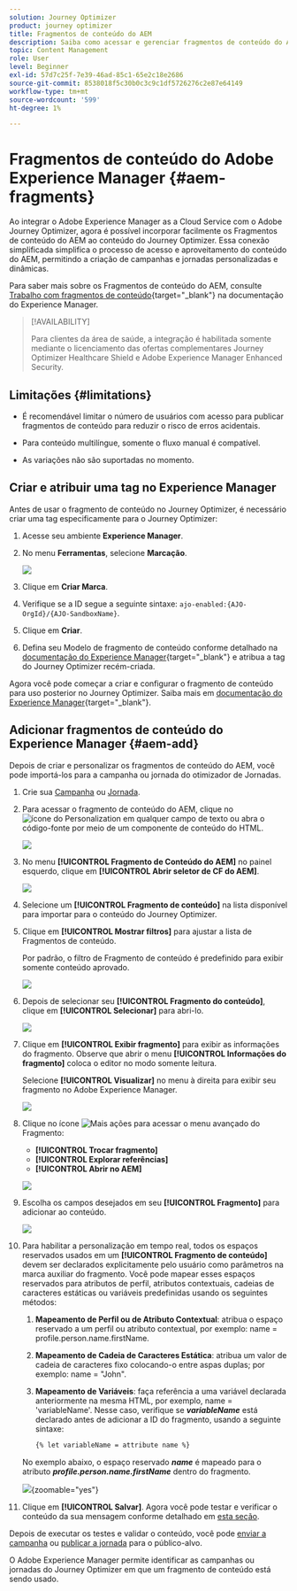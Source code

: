 ```yaml
---
solution: Journey Optimizer
product: journey optimizer
title: Fragmentos de conteúdo do AEM
description: Saiba como acessar e gerenciar fragmentos de conteúdo do AEM
topic: Content Management
role: User
level: Beginner
exl-id: 57d7c25f-7e39-46ad-85c1-65e2c18e2686
source-git-commit: 8538018f5c30b0c3c9c1df5726276c2e87e64149
workflow-type: tm+mt
source-wordcount: '599'
ht-degree: 1%

---
```


# Fragmentos de conteúdo do Adobe Experience Manager {#aem-fragments}

Ao integrar o Adobe Experience Manager as a Cloud Service com o Adobe Journey Optimizer, agora é possível incorporar facilmente os Fragmentos de conteúdo do AEM ao conteúdo do Journey Optimizer. Essa conexão simplificada simplifica o processo de acesso e aproveitamento do conteúdo do AEM, permitindo a criação de campanhas e jornadas personalizadas e dinâmicas.

Para saber mais sobre os Fragmentos de conteúdo do AEM, consulte [Trabalho com fragmentos de conteúdo](https://experienceleague.adobe.com/en/docs/experience-manager-cloud-service/content/sites/administering/content-fragments/overview){target="_blank"} na documentação do Experience Manager.

>[!AVAILABILITY]
>
>Para clientes da área de saúde, a integração é habilitada somente mediante o licenciamento das ofertas complementares Journey Optimizer Healthcare Shield e Adobe Experience Manager Enhanced Security.

## Limitações {#limitations}

* É recomendável limitar o número de usuários com acesso para publicar fragmentos de conteúdo para reduzir o risco de erros acidentais.

* Para conteúdo multilíngue, somente o fluxo manual é compatível.

* As variações não são suportadas no momento.

## Criar e atribuir uma tag no Experience Manager

Antes de usar o fragmento de conteúdo no Journey Optimizer, é necessário criar uma tag especificamente para o Journey Optimizer:

1. Acesse seu ambiente **Experience Manager**.

1. No menu **Ferramentas**, selecione **Marcação**.

   ![](assets/do-not-localize/aem_tag_1.png)

1. Clique em **Criar Marca**.

1. Verifique se a ID segue a seguinte sintaxe: `ajo-enabled:{AJO-OrgId}/{AJO-SandboxName}`.

1. Clique em **Criar**.

1. Defina seu Modelo de fragmento de conteúdo conforme detalhado na [documentação do Experience Manager](https://experienceleague.adobe.com/en/docs/experience-manager-cloud-service/content/sites/administering/content-fragments/content-fragment-models){target="_blank"} e atribua a tag do Journey Optimizer recém-criada.

Agora você pode começar a criar e configurar o fragmento de conteúdo para uso posterior no Journey Optimizer. Saiba mais em [documentação do Experience Manager](https://experienceleague.adobe.com/en/docs/experience-manager-cloud-service/content/sites/administering/content-fragments/managing){target="_blank"}.

## Adicionar fragmentos de conteúdo do Experience Manager {#aem-add}

Depois de criar e personalizar os fragmentos de conteúdo do AEM, você pode importá-los para a campanha ou jornada do otimizador de Jornadas.

1. Crie sua [Campanha](../campaigns/create-campaign.md) ou [Jornada](../building-journeys/journey-gs.md).

1. Para acessar o fragmento de conteúdo do AEM, clique no ![ícone do Personalization](assets/do-not-localize/Smock_PersonalizationField_18_N.svg) em qualquer campo de texto ou abra o código-fonte por meio de um componente de conteúdo do HTML.

   ![](assets/aem_campaign_2.png)

1. No menu **[!UICONTROL Fragmento de Conteúdo do AEM]** no painel esquerdo, clique em **[!UICONTROL Abrir seletor de CF do AEM]**.

   ![](assets/aem_campaign_3.png)

1. Selecione um **[!UICONTROL Fragmento de conteúdo]** na lista disponível para importar para o conteúdo do Journey Optimizer.

1. Clique em **[!UICONTROL Mostrar filtros]** para ajustar a lista de Fragmentos de conteúdo.

   Por padrão, o filtro de Fragmento de conteúdo é predefinido para exibir somente conteúdo aprovado.

   ![](assets/aem_campaign_4.png)

1. Depois de selecionar seu **[!UICONTROL Fragmento do conteúdo]**, clique em **[!UICONTROL Selecionar]** para abri-lo.

   ![](assets/aem_campaign_5.png)

1. Clique em **[!UICONTROL Exibir fragmento]** para exibir as informações do fragmento. Observe que abrir o menu **[!UICONTROL Informações do fragmento]** coloca o editor no modo somente leitura.

   Selecione **[!UICONTROL Visualizar]** no menu à direita para exibir seu fragmento no Adobe Experience Manager.

   ![](assets/aem_campaign_7.png)

1. Clique no ícone ![Mais ações](assets/do-not-localize/Smock_MoreSmallList_18_N.svg) para acessar o menu avançado do Fragmento:

   * **[!UICONTROL Trocar fragmento]**
   * **[!UICONTROL Explorar referências]**
   * **[!UICONTROL Abrir no AEM]**

   ![](assets/aem_campaign_8.png)

1. Escolha os campos desejados em seu **[!UICONTROL Fragmento]** para adicionar ao conteúdo.
   <!--
    Note that if you choose to copy the value, any future updates to the Content Fragment will not be reflected in your campaign or journey. However, using dynamic placeholders ensures real-time updates.-->

   ![](assets/aem_campaign_6.png)

1. Para habilitar a personalização em tempo real, todos os espaços reservados usados em um **[!UICONTROL Fragmento de conteúdo]** devem ser declarados explicitamente pelo usuário como parâmetros na marca auxiliar do fragmento. Você pode mapear esses espaços reservados para atributos de perfil, atributos contextuais, cadeias de caracteres estáticas ou variáveis predefinidas usando os seguintes métodos:

   1. **Mapeamento de Perfil ou de Atributo Contextual**: atribua o espaço reservado a um perfil ou atributo contextual, por exemplo: name = profile.person.name.firstName.

   1. **Mapeamento de Cadeia de Caracteres Estática**: atribua um valor de cadeia de caracteres fixo colocando-o entre aspas duplas; por exemplo: name = &quot;John&quot;.

   1. **Mapeamento de Variáveis**: faça referência a uma variável declarada anteriormente na mesma HTML, por exemplo, name = &#39;variableName&#39;.
Nesse caso, verifique se **_variableName_** está declarado antes de adicionar a ID do fragmento, usando a seguinte sintaxe:

      ```html
      {% let variableName = attribute name %} 
      ```

   No exemplo abaixo, o espaço reservado **_name_** é mapeado para o atributo **_profile.person.name.firstName_** dentro do fragmento.

   ![](assets/aem_campaign_9.png){zoomable="yes"}


1. Clique em **[!UICONTROL Salvar]**. Agora você pode testar e verificar o conteúdo da sua mensagem conforme detalhado em [esta seção](../content-management/preview.md).

Depois de executar os testes e validar o conteúdo, você pode [enviar a campanha](../campaigns/review-activate-campaign.md) ou [publicar a jornada](../building-journeys/publishing-the-journey.md) para o público-alvo.

O Adobe Experience Manager permite identificar as campanhas ou jornadas do Journey Optimizer em que um fragmento de conteúdo está sendo usado.
